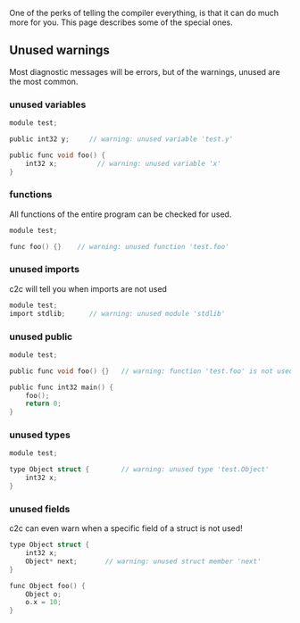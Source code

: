 
One of the perks of telling the compiler everything, is that it can do much more
for you. This page describes some of the special ones.

## Unused warnings
Most diagnostic messages will be errors, but of the warnings, unused are the most
common.

### unused variables

```c
module test;

public int32 y;     // warning: unused variable 'test.y'

public func void foo() {
    int32 x;          // warning: unused variable 'x'
}
```

### functions
All functions of the entire program can be checked for used.

```c
module test;

func foo() {}    // warning: unused function 'test.foo'
```

### unused imports
c2c will tell you when imports are not used

```c
module test;
import stdlib;      // warning: unused module 'stdlib'
```

### unused public

```c
module test;

public func void foo() {}   // warning: function 'test.foo' is not used public

public func int32 main() {
    foo();
    return 0;
}
```

### unused types
```c
module test;

type Object struct {        // warning: unused type 'test.Object'
    int32 x;
}
```

### unused fields
c2c can even warn when a specific field of a struct is not used!

```c
type Object struct {
    int32 x;
    Object* next;       // warning: unused struct member 'next'
}

func Object foo() {
    Object o;
    o.x = 10;
}
```

